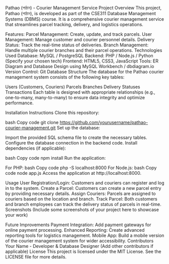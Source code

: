 Pathao (পাঠান) - Courier Management Service
Project Overview
This project, Pathao (পাঠান), is developed as part of the CSE311 Database Management Systems (DBMS) course. It is a comprehensive courier management service that streamlines parcel tracking, delivery, and logistics operations.

Features:
Parcel Management: Create, update, and track parcels.
User Management: Manage customer and courier personnel details.
Delivery Status: Track the real-time status of deliveries.
Branch Management: Handle multiple courier branches and their parcel operations.
Technologies Used
Database: MySQL / PostgreSQL
Backend: PHP / Node.js / Python (Specify your chosen tech)
Frontend: HTML5, CSS3, JavaScript
Tools:
ER Diagram and Database Design using MySQL Workbench / dbdiagram.io
Version Control: Git
Database Structure
The database for the Pathao courier management system consists of the following key tables:

Users (Customers, Couriers)
Parcels
Branches
Delivery Statuses
Transactions
Each table is designed with appropriate relationships (e.g., one-to-many, many-to-many) to ensure data integrity and optimize performance.

Installation Instructions
Clone this repository:

bash
Copy code
git clone https://github.com/yourusername/pathao-courier-management.git
Set up the database:

Import the provided SQL schema file to create the necessary tables.
Configure the database connection in the backend code.
Install dependencies (if applicable):

bash
Copy code
npm install
Run the application:

For PHP:
bash
Copy code
php -S localhost:8000
For Node.js:
bash
Copy code
node app.js
Access the application at http://localhost:8000.

Usage
User Registration/Login: Customers and couriers can register and log in to the system.
Create a Parcel: Customers can create a new parcel entry by providing necessary details.
Assign Couriers: Parcels are assigned to couriers based on the location and branch.
Track Parcel: Both customers and branch employees can track the delivery status of parcels in real-time.
Screenshots
(Include some screenshots of your project here to showcase your work)

Future Improvements
Payment Integration: Add payment gateways for online payment processing.
Enhanced Reporting: Create advanced reporting tools for logistics management.
Mobile App: Build a mobile version of the courier management system for wider accessibility.
Contributors
Your Name - Developer & Database Designer
(Add other contributors if applicable)
License
This project is licensed under the MIT License. See the LICENSE file for more details.
